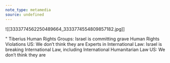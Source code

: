 ```yaml
---
note_type: metamedia
source: undefined
---
```

![[3333774562250489664_3333774554809857182.jpg]]

" Tiberius 
Human Rights Groups: Israel is committing grave Human Rights Violations
US: We don’t think they are
Experts in International Law: Israel is breaking International Law, including International Humanitarian Law
US: We don’t think they are